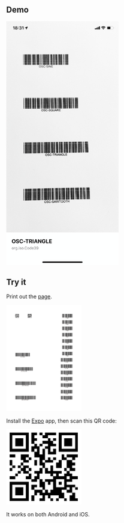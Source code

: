## Demo

<a href="https://twitter.com/reinvanderwoerd/status/1241772279790473217?s=20"><img src="./Demo.png" width = 300 /></a>


## Try it
Print out the [page](./page.png).

<img src="./page.png" width="200">


Install the [Expo](https://expo.io) app, then scan this QR code:

<img src="./expo.png" width="200">

It works on both Android and iOS.
